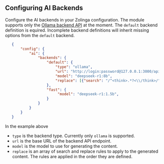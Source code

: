 ## Configuring AI Backends

Configure the AI backends in your Zolinga configuration. The module supports only the [Ollama backend API](https://ollama.com/download) at the moment. The `default` backend definition is equired. Incomplete backend definitions will inherit missing options from the `default` backend.

```json
   {
       "config": {
           "ai": {
               "backends": {
                   "default": {
                       "type": "ollama",
                       "url": "http://login:password@127.0.0.1:3000/api/",
                       "model": "deepseek-r1:8b",
                       "replace": [{"search": "/^<think>.*?<\\/think>/", "replace": ""}]
                   },
                   "fast": {
                        "model": "deepseek-r1:1.5b",
                   }
               }
           }
       }
   }
```

In the example above

- `type` is the backend type. Currently only `ollama` is supported.
- `url` is the base URL of the backend API endpoint.
- `model` is the model to use for generating the content.
- `replace` is an array of search and replace rules to apply to the generated content. The rules are applied in the order they are defined.
